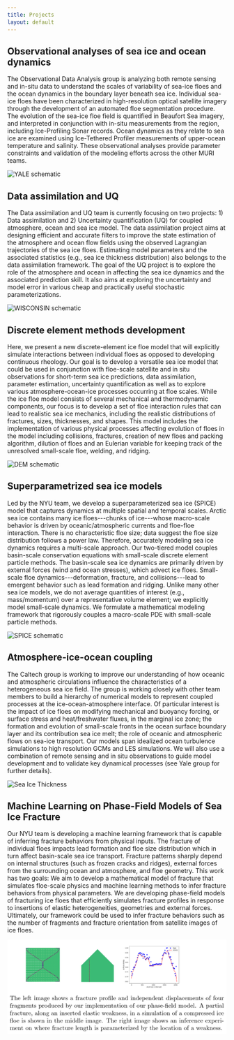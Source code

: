 ```yaml
---
title: Projects
layout: default
---
```


## Observational analyses of sea ice and ocean dynamics

The Observational Data Analysis group is analyzing both remote sensing and in-situ data to understand the scales of variability of sea-ice floes and the ocean dynamics in the boundary layer beneath sea ice. Individual sea-ice floes have been characterized in high-resolution optical satellite imagery through the development of an automated floe segmentation procedure. The evolution of the sea-ice floe field is quantified in Beaufort Sea imagery, and interpreted in conjunction with in-situ measurements from the region, including Ice-Profiling Sonar records. Ocean dynamics as they relate to sea ice are examined using Ice-Tethered Profiler measurements of upper-ocean temperature and salinity. These observational analyses provide parameter constraints and validation of the modeling efforts across the other MURI teams.

![YALE schematic](./images/YaleProject_WebsiteFigure.png)

## Data assimilation and UQ

The Data assimilation and UQ team is currently focusing on two projects: 1) Data assimilation and 2) Uncertainty quantification (UQ) for coupled atmosphere, ocean and sea ice model. The data assimilation project aims at designing efficient and accurate filters to improve the state estimation of the atmosphere and ocean flow fields using the observed Lagrangian trajectories of the sea ice floes. Estimating model parameters and the associated statistics (e.g., sea ice thickness distribution) also belongs to the data assimilation framework. The goal of the UQ project is to explore the role of the atmosphere and ocean in affecting the sea ice dynamics and the associated prediction skill. It also aims at exploring the uncertainty and model error in various cheap and practically useful stochastic parameterizations.

![WISCONSIN schematic](./images/WisconsinProj_WebsiteFigure.png)

## Discrete element methods development

Here, we present a new discrete-element ice floe model that will explicitly simulate interactions between individual floes as opposed to developing continuous rheology. Our goal is to develop a versatile sea ice model that could be used in conjunction with floe-scale satellite and in situ observations for short-term sea ice predictions, data assimilation, parameter estimation, uncertainty quantification as well as to explore various atmosphere-ocean-ice processes occurring at floe scales. While the ice floe model consists of several mechanical and thermodynamic components, our focus is to develop a set of floe interaction rules that can lead to realistic sea ice mechanics, including the realistic distributions of fractures, sizes, thicknesses, and shapes. This model includes the implementation of various physical processes affecting evolution of floes in the model including collisions, fractures, creation of new floes and packing algorithm, dilution of floes and an Eulerian variable for keeping track of the unresolved small-scale floe, welding, and ridging.

![DEM schematic](./images/DEM_WebsiteFigure.jpg)


## Superparametrized sea ice models

Led by the NYU team, we develop a superparameterized sea ice (SPICE)
model that captures dynamics at multiple spatial and temporal
scales. Arctic sea ice contains many ice floes---chunks of ice---whose
macro-scale behavior is driven by oceanic/atmospheric currents and
floe-floe interaction. There is no characteristic floe size; data
suggest the floe size distribution follows a power law. Therefore,
accurately modeling sea ice dynamics requires a multi-scale
approach. Our two-tiered model couples basin-scale conservation
equations with small-scale discrete element particle methods. The
basin-scale sea ice dynamics are primarily driven by external forces
(wind and ocean stresses), which advect ice floes. Small-scale floe
dynamics---deformation, fracture, and collisions---lead to emergent
behavior such as lead formation and ridging. Unlike many other sea ice
models, we do not average quantities of interest (e.g., mass/momentum)
over a representative volume element; we explicitly model small-scale
dynamics. We formulate a mathematical modeling framework that
rigorously couples a macro-scale PDE with small-scale particle
methods.


![SPICE schematic](./images/SPICE_WebsiteFigure.png)

## Atmosphere-ice-ocean coupling

The Caltech group is working to improve our understanding of how
oceanic and atmospheric circulations influence the characteristics of
a heterogeneous sea ice field.  The group is working closely with
other team members to build a hierarchy of numerical models to
represent coupled processes at the ice-ocean-atmosphere interface.  Of
particular interest is the impact of ice floes on modifying mechanical
and buoyancy forcing, or surface stress and heat/freshwater fluxes, in
the marginal ice zone; the formation and evolution of small-scale
fronts in the ocean surface boundary layer and its contribution sea
ice melt; the role of oceanic and atmospheric flows on sea-ice
transport.  Our models span idealized ocean turbulence simulations to
high resolution GCMs and LES simulations.  We will also use a
combination of remote sensing and in situ observations to guide model
development and to validate key dynamical processes (see Yale group
for further details).

![Sea Ice Thickness](./images/WebsiteImage_AFT.png)

## Machine Learning on Phase-Field Models of Sea Ice Fracture

Our NYU team is developing a machine learning framework that is capable of inferring fracture behaviors from physical inputs. The fracture of individual floes impacts lead formation and floe size distribution which in turn affect basin-scale sea ice transport. Fracture patterns sharply depend on internal structures (such as frozen cracks and ridges), external forces from the surrounding ocean and atmosphere, and floe geometry. This work has two goals: We aim to develop a mathematical model of fracture that simulates floe-scale physics and machine learning methods to infer fracture behaviors from physical parameters. We are developing phase-field models of fracturing ice floes that efficiently simulates fracture profiles in response to insertions of elastic heterogeneities, geometries and external forces. Ultimately, our framework could be used to infer fracture behaviors such as the number of fragments and fracture orientation from satellite images of ice floes.

![Phase-field Fracture](./images/NYUProj_WebsiteFigure_FracPhase.png)
